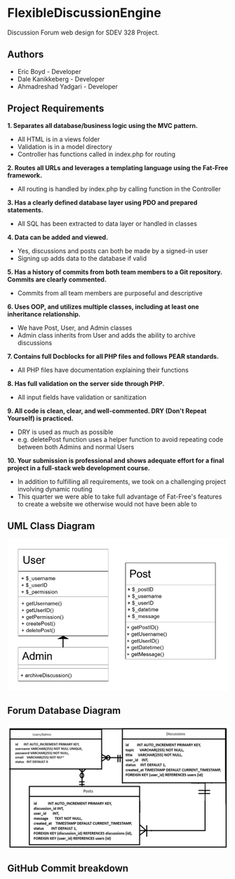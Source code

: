 # FlexibleDiscussionEngine
Discussion Forum web design for SDEV 328 Project.

## Authors

- Eric Boyd - Developer
- Dale Kanikkeberg - Developer
- Ahmadreshad Yadgari - Developer

## Project Requirements

**1. Separates all database/business logic using the MVC pattern.**
- All HTML is in a views folder
- Validation is in a model directory
- Controller has functions called in index.php for routing

**2. Routes all URLs and leverages a templating language using the Fat-Free framework.**
- All routing is handled by index.php by calling function in the Controller

**3. Has a clearly defined database layer using PDO and prepared statements.**
- All SQL has been extracted to data layer or handled in classes

**4. Data can be added and viewed.**
- Yes, discussions and posts can both be made by a signed-in user
- Signing up adds data to the database if valid

**5. Has a history of commits from both team members to a Git repository. Commits are clearly commented.**
- Commits from all team members are purposeful and descriptive

**6. Uses OOP, and utilizes multiple classes, including at least one inheritance relationship.**
- We have Post, User, and Admin classes
- Admin class inherits from User and adds the ability to archive discussions

**7. Contains full Docblocks for all PHP files and follows PEAR standards.**
- All PHP files have documentation explaining their functions

**8. Has full validation on the server side through PHP.**
- All input fields have validation or sanitization

**9. All code is clean, clear, and well-commented. DRY (Don't Repeat Yourself) is practiced.**
- DRY is used as much as possible
- e.g. deletePost function uses a helper function to avoid repeating code between both Admins and normal Users

**10. Your submission is professional and shows adequate effort for a final project in a full-stack web development course.**
- In addition to fulfilling all requirements, we took on a challenging project involving dynamic routing
- This quarter we were able to take full advantage of Fat-Free's features to create a website we otherwise would not have been able to

## UML Class Diagram
![Alt text](images/UML_Diagram.png)
## Forum Database Diagram
![Alt text](images/Forum_database_Diagram.png)
## GitHub Commit breakdown
